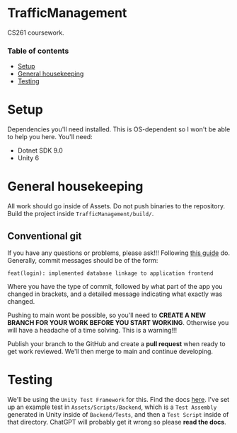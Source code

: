 # TrafficManagement
CS261 coursework.

### Table of contents
- [Setup](#setup)
- [General housekeeping](#general-housekeeping)
- [Testing](#testing)

# Setup
Dependencies you'll need installed. This is OS-dependent so I won't be able to help you here. You'll need:
- Dotnet SDK 9.0
- Unity 6


# General housekeeping
All work should go inside of Assets. Do not push binaries to the repository. Build the project inside `TrafficManagement/build/`.

## Conventional git
If you have any questions or problems, please ask!!!
Following [this guide](https://www.conventionalcommits.org/en/v1.0.0/) do. Generally, commit messages should be of the form:
```
feat(login): implemented database linkage to application frontend
```
Where you have the type of commit, followed by what part of the app you changed in brackets, and a detailed message indicating what exactly was changed.

Pushing to main wont be possible, so you'll need to **CREATE A NEW BRANCH FOR YOUR WORK BEFORE YOU START WORKING**. Otherwise you will have a headache of a time solving. This is a warning!!!

Publish your branch to the GitHub and create a __pull request__ when ready to get work reviewed. We'll then merge to main and continue developing.

# Testing
We'll be using the `Unity Test Framework` for this. Find the docs [here](https://docs.unity3d.com/Packages/com.unity.test-framework@1.1/manual/). I've set up an example test in `Assets/Scripts/Backend`, which is a `Test Assembly` generated in Unity inside of `Backend/Tests`, and then a `Test Script` inside of that directory. ChatGPT will probably get it wrong so please **read the docs**.